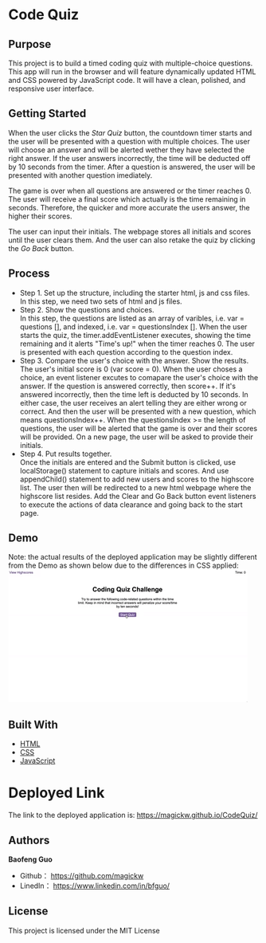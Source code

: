 # Code Quiz

## Purpose
This project is to build a timed coding quiz with multiple-choice questions. This app will run in the browser and will feature dynamically updated HTML and CSS powered by JavaScript code. It will have a clean, polished, and responsive user interface. 

## Getting Started
When the user clicks the *Star Quiz* button, the countdown timer starts and the user will be presented with a question with multiple choices. The user will choose an answer and will be alerted wether they have selected the right answer. If the user answers incorrectly, the time will be deducted off by 10 seconds from the timer. After a question is answered, the user will be presented with another question imediately. 

The game is over when all questions are answered or the timer reaches 0. The user will receive a final score which actually is the time remaining in seconds. Therefore, the quicker and more accurate the users answer, the higher their scores.

The user can input their initials. The webpage stores all initials and scores until the user clears them. And the user can also retake the quiz by clicking the *Go Back* button.

## Process
* Step 1. Set up the structure, including the starter html, js and css files.<br>
In this step, we need two sets of html and js files.<br>
* Step 2. Show the questions and choices.  <br>
In this step, the questions are listed as an array of varibles, i.e. var = questions [], and indexed, i.e. var = questionsIndex []. When the user starts the quiz, the timer.addEventListener executes, showing the time remaining and it alerts "Time's up!" when the timer reaches 0. The user is presented with each question according to the question index. <br>
* Step 3. Compare the user's choice with the answer. Show the results.<br>
The user's initial score is 0 (var score = 0). When the user choses a choice, an event listener excutes to comapare the user's choice with the answer. If the question is answered correctly, then score++. If it's answered incorrectly, then the time left is deducted by 10 seconds. In either case, the user receives an alert telling they are either wrong or correct. And then the user will be presented with a new question, which means questionsIndex++. When the questionsIndex >= the length of questions, the user will be alerted that the game is over and their scores will be provided. On a new page, the user will be asked to provide their initials. <br>
* Step 4. Put results together.<br>
Once the initials are entered and the Submit button is clicked, use localStorage() statement to capture initials and scores. And use appendChild() statement to add new users and scores to the highscore list. The user then will be redirected to a new html webpage where the highscore list resides. Add the Clear and Go Back button event listeners to execute the actions of data clearance and going back to the start page.

## Demo
Note: the actual results of the deployed application may be slightly different from the Demo as shown below due to the differences in CSS applied: <br>
<img src="assets\demo.gif" alt="screenshot" />


## Built With

* [HTML](https://developer.mozilla.org/en-US/docs/Web/HTML)
* [CSS](https://developer.mozilla.org/en-US/docs/Web/CSS)
* [JavaScript](https://developer.mozilla.org/en-US/docs/Web/javascript)


# Deployed Link

The link to the deployed application is: https://magickw.github.io/CodeQuiz/


## Authors

**Baofeng Guo**

- Github： https://github.com/magickw
- LinedIn： https://www.linkedin.com/in/bfguo/


## License
This project is licensed under the MIT License


